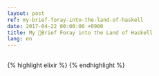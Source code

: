 ```yaml
---
layout: post
ref: my-brief-foray-into-the-land-of-haskell
date: 2017-04-22 00:00:00 +0900
title: My Brief Foray into the Land of Haskell
lang: en
---
```


## 


{% highlight elixir %}
{% endhighlight %}